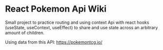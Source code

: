 # React Pokemon Api Wiki 

Small project to practice routing and using context Api with react hooks (useState, useContext, useEffect) to share and use state across an arbitrary amount of children.

Using data from this API: https://pokemontcg.io/